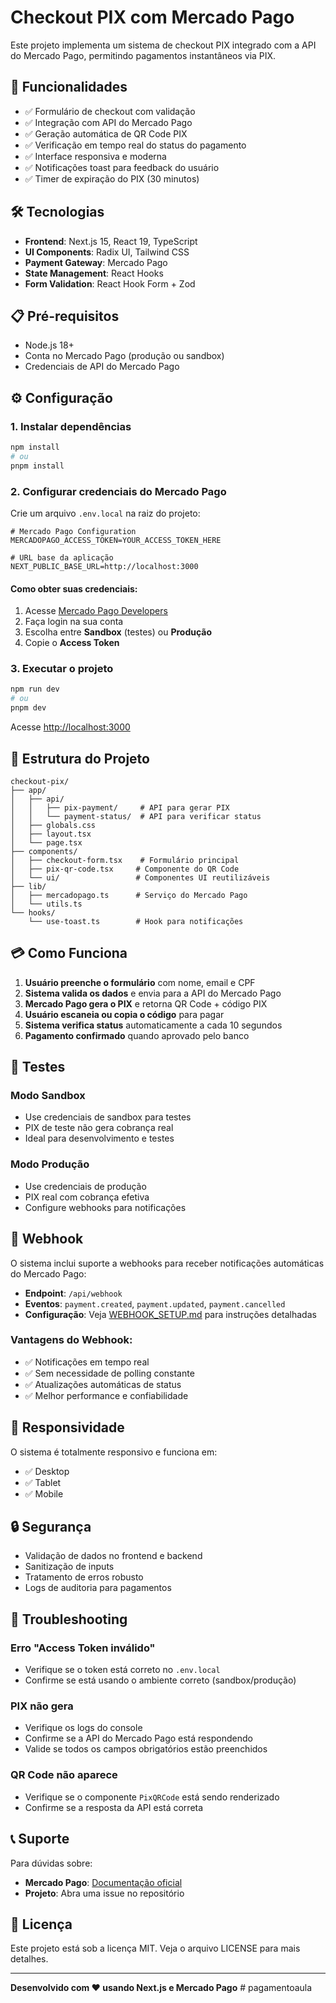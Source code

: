 # Checkout PIX com Mercado Pago

Este projeto implementa um sistema de checkout PIX integrado com a API do Mercado Pago, permitindo pagamentos instantâneos via PIX.

## 🚀 Funcionalidades

- ✅ Formulário de checkout com validação
- ✅ Integração com API do Mercado Pago
- ✅ Geração automática de QR Code PIX
- ✅ Verificação em tempo real do status do pagamento
- ✅ Interface responsiva e moderna
- ✅ Notificações toast para feedback do usuário
- ✅ Timer de expiração do PIX (30 minutos)

## 🛠️ Tecnologias

- **Frontend**: Next.js 15, React 19, TypeScript
- **UI Components**: Radix UI, Tailwind CSS
- **Payment Gateway**: Mercado Pago
- **State Management**: React Hooks
- **Form Validation**: React Hook Form + Zod

## 📋 Pré-requisitos

- Node.js 18+ 
- Conta no Mercado Pago (produção ou sandbox)
- Credenciais de API do Mercado Pago

## ⚙️ Configuração

### 1. Instalar dependências

```bash
npm install
# ou
pnpm install
```

### 2. Configurar credenciais do Mercado Pago

Crie um arquivo `.env.local` na raiz do projeto:

```env
# Mercado Pago Configuration
MERCADOPAGO_ACCESS_TOKEN=YOUR_ACCESS_TOKEN_HERE

# URL base da aplicação
NEXT_PUBLIC_BASE_URL=http://localhost:3000
```

#### Como obter suas credenciais:

1. Acesse [Mercado Pago Developers](https://www.mercadopago.com.br/developers/panel/credentials)
2. Faça login na sua conta
3. Escolha entre **Sandbox** (testes) ou **Produção**
4. Copie o **Access Token**

### 3. Executar o projeto

```bash
npm run dev
# ou
pnpm dev
```

Acesse [http://localhost:3000](http://localhost:3000)

## 🔧 Estrutura do Projeto

```
checkout-pix/
├── app/
│   ├── api/
│   │   ├── pix-payment/     # API para gerar PIX
│   │   └── payment-status/  # API para verificar status
│   ├── globals.css
│   ├── layout.tsx
│   └── page.tsx
├── components/
│   ├── checkout-form.tsx    # Formulário principal
│   ├── pix-qr-code.tsx     # Componente do QR Code
│   └── ui/                 # Componentes UI reutilizáveis
├── lib/
│   ├── mercadopago.ts      # Serviço do Mercado Pago
│   └── utils.ts
└── hooks/
    └── use-toast.ts        # Hook para notificações
```

## 💳 Como Funciona

1. **Usuário preenche o formulário** com nome, email e CPF
2. **Sistema valida os dados** e envia para a API do Mercado Pago
3. **Mercado Pago gera o PIX** e retorna QR Code + código PIX
4. **Usuário escaneia ou copia o código** para pagar
5. **Sistema verifica status** automaticamente a cada 10 segundos
6. **Pagamento confirmado** quando aprovado pelo banco

## 🧪 Testes

### Modo Sandbox
- Use credenciais de sandbox para testes
- PIX de teste não gera cobrança real
- Ideal para desenvolvimento e testes

### Modo Produção
- Use credenciais de produção
- PIX real com cobrança efetiva
- Configure webhooks para notificações

## 🔗 Webhook

O sistema inclui suporte a webhooks para receber notificações automáticas do Mercado Pago:

- **Endpoint**: `/api/webhook`
- **Eventos**: `payment.created`, `payment.updated`, `payment.cancelled`
- **Configuração**: Veja [WEBHOOK_SETUP.md](./WEBHOOK_SETUP.md) para instruções detalhadas

### Vantagens do Webhook:
- ✅ Notificações em tempo real
- ✅ Sem necessidade de polling constante
- ✅ Atualizações automáticas de status
- ✅ Melhor performance e confiabilidade

## 📱 Responsividade

O sistema é totalmente responsivo e funciona em:
- ✅ Desktop
- ✅ Tablet  
- ✅ Mobile

## 🔒 Segurança

- Validação de dados no frontend e backend
- Sanitização de inputs
- Tratamento de erros robusto
- Logs de auditoria para pagamentos

## 🚨 Troubleshooting

### Erro "Access Token inválido"
- Verifique se o token está correto no `.env.local`
- Confirme se está usando o ambiente correto (sandbox/produção)

### PIX não gera
- Verifique os logs do console
- Confirme se a API do Mercado Pago está respondendo
- Valide se todos os campos obrigatórios estão preenchidos

### QR Code não aparece
- Verifique se o componente `PixQRCode` está sendo renderizado
- Confirme se a resposta da API está correta

## 📞 Suporte

Para dúvidas sobre:
- **Mercado Pago**: [Documentação oficial](https://www.mercadopago.com.br/developers/docs)
- **Projeto**: Abra uma issue no repositório

## 📄 Licença

Este projeto está sob a licença MIT. Veja o arquivo LICENSE para mais detalhes.

---

**Desenvolvido com ❤️ usando Next.js e Mercado Pago**
#   p a g a m e n t o a u l a  
 